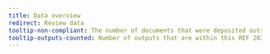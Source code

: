 ```yaml
---
title: Data overview
redirect: Review data
tooltip-non-compliant: The number of documents that were deposited outside the 92 day window. Data is calculated from the deposit date that CORE collects from the metadata record and from the publication date, which is a combination from other repository data and Crossref.
tooltip-outputs-counted: Number of outputs that are within this REF 2021 period, for which CORE has data and can calculate compliance. This number is used to create the compliance percentage of a repository. 
---
```


